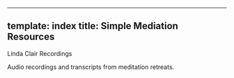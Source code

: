 ----
template: index
title: Simple Mediation Resources
----

Linda Clair Recordings

Audio recordings and transcripts from meditation retreats.
